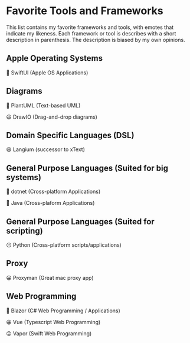 # Favorite Tools and Frameworks

This list contains my favorite frameworks and tools, with emotes that indicate my likeness. Each framework or tool is describes with a short description in parenthesis. The description is biased by my own opinions.

## Apple Operating Systems

🤩 SwiftUI (Apple OS Applications)

## Diagrams

🤩 PlantUML (Text-based UML)

😃 DrawIO (Drag-and-drop diagrams)

## Domain Specific Languages (DSL)

😃 Langium (successor to xText)

## General Purpose Languages (Suited for big systems)

🤩 dotnet (Cross-platform Applications)

🙂 Java (Cross-plaform Applications)

## General Purpose Languages (Suited for scripting)

😐 Python (Cross-platform scripts/applications)

## Proxy

😀 Proxyman (Great mac proxy app)

## Web Programming

🤩 Blazor (C# Web Programming / Applications)

😀 Vue (Typescript Web Programming)

😐 Vapor (Swift Web Programming)


